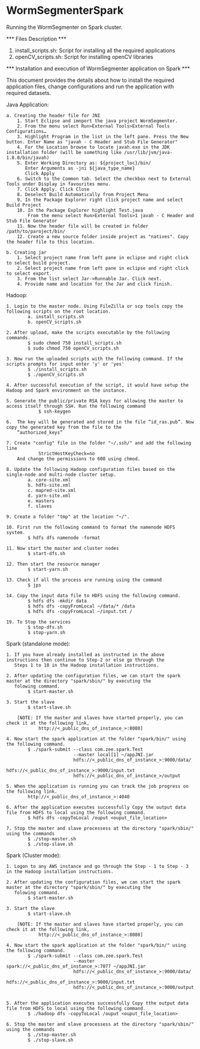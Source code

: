 # WormSegmenterSpark
Running the WormSegmenter on Spark cluster.

*** Files Description ***
1. install_scripts.sh: Script for installing all the required applications
2. openCV_scripts.sh: Script for installing openCV libraries



*** Installation and execution of WormSegmenter application on Spark ***

This document provides the details about how to install the required application files, change configurations 
and run the application with required datasets.

Java Application:

	a. Creating the header file for JNI
		1. Start Eclipse and imnport the java project WormSegmenter.
		2. From the menu select Run>External Tools>External Tools Configurations… 
		3. Highlight Program in the list in the left pane. Press the New button. Enter Name as "javah - C Header and Stub File Generator"
		4. For the Location browse to locate javah.exe in the JDK installation folder (will be something like /usr/lib/jvm/java-1.8.0/bin/javah)
		5. Enter Working Directory as: ${project_loc}/bin/
		   Enter Arguments as -jni ${java_type_name}
		   Click Apply
		6. Switch to the Common tab. Select the checkbox next to External Tools under Display in favourites menu.
		7. Click Apply. Click Close
		8. Deselect Build Automatically from Project Menu
		9. In the Package Explorer right click project name and select Build Project
		10. In the Package Explorer highlight Test.java
			From the menu select Run>External Tools>1 javah - C Header and Stub File Generator
		11. Now the header file will be created in folder /path/to/paroject/bin/
		12. Create a new source folder inside project as "natives". Copy the header file to this location.

	b. Creating jar
		1. Select project name from left pane in eclipse and right click to select build project.
		2. Select project name from left pane in eclipse and right click to select export.
		3. From the list select Jar->Runnable Jar. Click next.
		4. Provide name and location for the Jar and click finish.


Hadoop:

	1. Login to the master node. Using FileZilla or scp tools copy the following scripts on the root location.
			a. install_scripts.sh
			b. openCV_scripts.sh

	2. After upload, make the scripts executable by the following commands.
			$ sudo chmod 750 install_scripts.sh
			$ sudo chmod 750 openCV_scripts.sh

	3. Now run the uploaded scripts with the following command. If the scripts prompts for input enter 'y' or 'yes'
			$ ./install_scripts.sh
			$ ./openCV_scripts.sh

	4. After successful execution of the script, it would have setup the Hadoop and Spark environment on the instance.

	5. Generate the public/private RSA keys for allowing the master to access itself through SSH. Run the following command
				$ ssh-keygen
	
	6.	The key will be generated and stored in the file “id_ras.pub”. Now copy the generated key from the file to the 
		“authorized_keys”

	7. Create "config" file in the folder "~/.ssh/" and add the following line
				StrictHostKeyCheck=no
		And change the permissions to 600 using chmod.

	8. Update the following Hadoop configuration files based on the single-node and multi-node cluster setup.
			a. core-site.xml
			b. hdfs-site.xml
			c. mapred-site.xml
			d. yarn-site.xml
			e. masters
			f. slaves

	9. Create a folder "tmp" at the location "~/".

	10. First run the following command to format the namenode HDFS system.
			$ hdfs dfs namenode -format 

	11. Now start the master and cluster nodes
			$ start-dfs.sh

	12. Then start the resource manager
			$ start-yarn.sh

	13. Check if all the process are running using the command 
			$ jps

	14. Copy the input data file to HDFS using the following command.
			$ hdfs dfs -mkdir data
			$ hdfs dfs -copyFromLocal ~/data/* /data
			$ hdfs dfs -copyFromLocal ~/input.txt /

	19. To Stop the services
			$ stop-dfs.sh
			$ stop-yarn.sh


Spark (standalone mode):

	1. If you have already installed as instructed in the above instructions then continue to Step-2 or else go through the  
	   Steps 1 to 10 in the Hadoop installation instructions.

	2. After updating the configuration files, we can start the spark master at the directory "spark/sbin/" by executing the 
	   folowing command.
	   		$ start-master.sh

	3. Start the slave 
			$ start-slave.sh

		[NOTE: If the master and slaves have started properly, you can check it at the following link,
				http://<_public_dns_of_instance_>:8080]

	4. Now start the spark application at the folder "spark/bin/" using the following command.
			$ ./spark-submit --class com.zee.spark.Test 
							 --master local[1] ~/appJNI.jar 
							 hdfs://<_public_dns_of_instance_>:9000/data/ 
							 hdfs://<_public_dns_of_instance_>:9000/input.txt 
							 hdfs://<_public_dns_of_instance_>/output

	5. When the application is running you can track the job progress on the following link.
			http://<_public_dns_of_instance_>:4040

	6. After the application executes successfully Copy the output data file from HDFS to local using the following command.
			$ hdfs dfs -copyToLocal /ouput <ouput_file_location>

	7. Stop the master and slave processess at the directory "spark/sbin/" using the commands
			$ ./stop-master.sh
			$ ./stop-slave.sh


Spark (Cluster mode):

	1. Logon to any AWS instance and go through the Step - 1 to Step - 3 in the Hadoop installation instructions.

	2. After updating the configuration files, we can start the spark master at the directory "spark/sbin/" by executing the 
	   folowing command.
	   		$ start-master.sh

	3. Start the slave 
			$ start-slave.sh

		[NOTE: If the master and slaves have started properly, you can check it at the following link,
				http://<_public_dns_of_instance_>:8080]

	4. Now start the spark application at the folder "spark/bin/" using the following command.
			$ ./spark-submit --class com.zee.spark.Test 
							 --master spark://<_public_dns_of_instance_>:7077 ~/appJNI.jar 
							 hdfs://<_public_dns_of_instance_>:9000/data/ 
							 hdfs://<_public_dns_of_instance_>:9000/input.txt 
							 hdfs://<_public_dns_of_instance_>:9000/output


	5. After the application executes successfully Copy tthe output data file from HDFS to local using the following command.
	   		$ ./hadoop dfs -copyToLocal /ouput <ouput_file_location>

	6. Stop the master and slave processess at the directory "spark/sbin/" using the commands
			$ ./stop-master.sh
			$ ./stop-slave.sh
	
